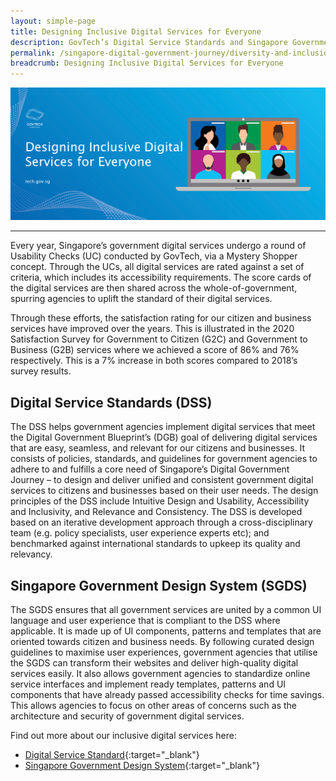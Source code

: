 ```yaml
---
layout: simple-page
title: Designing Inclusive Digital Services for Everyone
description: GovTech’s Digital Service Standards and Singapore Government Design System helps government digital services to be accessible, inclusive, and up to date with quality standards.
permalink: /singapore-digital-government-journey/diversity-and-inclusion/designing-inclusive-digital-services-for-everyone
breadcrumb: Designing Inclusive Digital Services for Everyone
---
```


![Designing Inclusive Digital Services for Everyone](/images/digital-transformation/Designing_inclusive_digital_services_for_everyone_header_banner.png)

---

Every year, Singapore’s government digital services undergo a round of Usability Checks (UC) conducted by GovTech, via a Mystery Shopper concept. Through the UCs, all digital services are rated against a set of criteria, which includes its accessibility requirements. The score cards of the digital services are then shared across the whole-of-government, spurring agencies to uplift the standard of their digital services.

Through these efforts, the satisfaction rating for our citizen and business services have improved over the years. This is illustrated in the 2020 Satisfaction Survey for Government to Citizen (G2C) and Government to Business (G2B) services where we achieved a score of 86% and 76% respectively. This is a 7% increase in both scores compared to 2018’s survey results.

## Digital Service Standards (DSS)

The DSS helps government agencies implement digital services that meet the Digital Government Blueprint’s (DGB) goal of delivering digital services that are easy, seamless, and relevant for our citizens and businesses. It consists of policies, standards, and guidelines for government agencies to adhere to and fulfills a core need of Singapore’s Digital Government Journey – to design and deliver unified and consistent government digital services to citizens and businesses based on their user needs. The design principles of the DSS include Intuitive Design and Usability, Accessibility and Inclusivity, and Relevance and Consistency. The DSS is  developed based on an iterative development approach through a cross-disciplinary team (e.g. policy specialists, user experience experts etc); and benchmarked against international standards to upkeep its quality and relevancy. 

## Singapore Government Design System (SGDS)

The SGDS ensures that all government services are united by a common UI language and user experience that is compliant to the DSS where applicable. It is made up of UI components, patterns and templates that are oriented towards citizen and business needs. By following curated design guidelines to maximise user experiences, government agencies that utilise the SGDS can transform their websites and deliver high-quality digital services easily. It also allows government agencies to standardize online service interfaces and implement ready templates, patterns and UI components that have already passed accessibility checks for time savings. This allows agencies to focus on other areas of concerns such as the architecture and security of government digital services.

Find out more about our inclusive digital services here:

*	[Digital Service Standard](https://www.developer.tech.gov.sg/guidelines/standards-and-best-practices/digital-service-standards.html){:target="_blank"}
*	[Singapore Government Design System](https://www.developer.tech.gov.sg/technologies/design/singapore-government-design-system.html){:target="_blank"}

